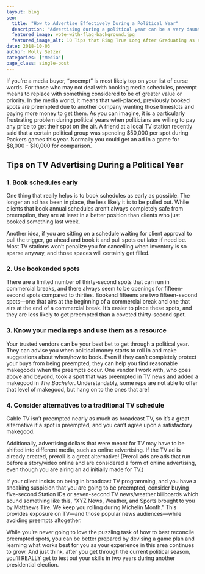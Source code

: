 ```yaml
---
layout: blog
seo:
  title: "How to Advertise Effectively During a Political Year"
  description: "Advertising during a political year can be a very daunting task. Here are tips to help you succeed!"
  featured_image: vote-with-flag-background.jpg
  featured_image_alt: 10 Tips that Ring True Long After Graduating as a Creative
date: 2018-10-03
author: Molly Setzer
categories: ["Media"]
page_class: single-post
---
```


If you’re a media buyer, “preempt” is most likely top on your list of curse words. For those who may not deal with booking media schedules, preempt means to replace with something considered to be of greater value or priority. In the media world, it means that well-placed, previously booked spots are preempted due to another company wanting those timeslots and paying more money to get them. As you can imagine, it is a particularly frustrating problem during political years when politicians are willing to pay any price to get their spot on the air. A friend at a local TV station recently said that a certain political group was spending $50,000 per spot during Packers games this year. Normally you could get an ad in a game for $8,000 - $10,000 for comparison.

## Tips on TV Advertising During a Political Year

### 1. Book schedules early

One thing that really helps is to book schedules as early as possible. The longer an ad has been in place, the less likely it is to be pulled out. While clients that book annual schedules aren’t always completely safe from preemption, they are at least in a better position than clients who just booked something last week.

Another idea, if you are sitting on a schedule waiting for client approval to pull the trigger, go ahead and book it and pull spots out later if need be. Most TV stations won’t penalize you for cancelling when inventory is so sparse anyway, and those spaces will certainly get filled.

### 2. Use bookended spots

There are a limited number of thirty-second spots that can run in commercial breaks, and there always seem to be openings for fifteen-second spots compared to thirties. Bookend fifteens are two fifteen-second spots—one that airs at the beginning of a commercial break and one that airs at the end of a commercial break. It’s easier to place these spots, and they are less likely to get preempted than a coveted thirty-second spot.

### 3. Know your media reps and use them as a resource

Your trusted vendors can be your best bet to get through a political year. They can advise you when political money starts to roll in and make suggestions about when/how to book. Even if they can’t completely protect your buys from being preempted, they can help you find reasonable makegoods when the preempts occur. One vendor I work with, who goes above and beyond, took a spot that was preempted in TV news and added a makegood in _The Bachelor_. Understandably, some reps are not able to offer that level of makegood, but hang on to the ones that are!

### 4. Consider alternatives to a traditional TV schedule

Cable TV isn’t preempted nearly as much as broadcast TV, so it’s a great alternative if a spot is preempted, and you can’t agree upon a satisfactory makegood.

Additionally, advertising dollars that were meant for TV may have to be shifted into different media, such as online advertising. If the TV ad is already created, preroll is a great alternative! (Preroll ads are ads that run before a story/video online and are considered a form of online advertising, even though you are airing an ad initially made for TV.)

If your client insists on being in broadcast TV programming, and you have a sneaking suspicion that you are going to be preempted, consider buying five-second Station IDs or seven-second TV news/weather billboards which sound something like this, “XYZ News, Weather, and Sports brought to you by Matthews Tire. We keep you rolling during Michelin Month.” This provides exposure on TV—and those popular news audiences—while avoiding preempts altogether.

While you’re never going to love the puzzling task of how to best reconcile preempted spots, you can be better prepared by devising a game plan and learning what works best for you as your experience in this area continues to grow. And just think, after you get through the current political season, you’ll REALLY get to test out your skills in two years during another presidential election.
